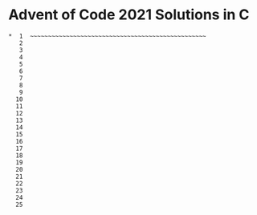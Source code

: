 # Advent of Code 2021 Solutions in C

    *  1  ~~~~~~~~~~~~~~~~~~~~~~~~~~~~~~~~~~~~~~~~~~~~~~~~~
       2  
       3  
       4  
       5  
       6  
       7  
       8  
       9  
      10  
      11  
      12  
      13  
      14  
      15  
      16  
      17  
      18  
      19  
      20  
      21  
      22  
      23  
      24  
      25   

